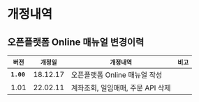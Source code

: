 # 개정내역

## 오픈플랫폼 Online 매뉴얼 변경이력

| **`버전`**   | **`개정일`** | **`개정내역`**            | **`비고`** |
| ---------- | --------- | --------------------- | -------- |
| **`1.00`** | 18.12.17  | 오픈플랫폼 Online 매뉴얼 작성   |          |
| 1.01       | 22.02.11  | 계좌조회, 일임매매, 주문 API 삭제 |          |



